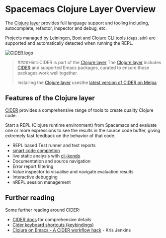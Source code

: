 # Spacemacs Clojure Layer Overview

The [Clojure layer](https://github.com/syl20bnr/spacemacs/tree/develop/layers/%2Blang/clojure) provides full language support and tooling including, autocomplete, refactor, inspector and debug, etc.

Projects managed by [Leiningen](https://leiningen.org), [Boot](http://boot-clj.com/) and [Clojure CLI tools](https://clojure.org/guides/deps_and_cli) (`deps.edn`) are supported and automatically detected when running the REPL.

[![CIDER logo](https://raw.github.com/clojure-emacs/cider/master/logo/cider-logo-w640.png)](https://docs.cider.mx/)

> ####Hint::CIDER is part of the [Clojure layer](https://github.com/syl20bnr/spacemacs/tree/develop/layers/%2Blang/clojure)
> The [Clojure layer](https://github.com/syl20bnr/spacemacs/tree/develop/layers/%2Blang/clojure) includes [CIDER](https://github.com/clojure-emacs/cider) and supported Emacs packages, curated to ensure those packages work well together.
>
> Installing the [Clojure layer](/install-spacemacs/manually-add-clojure-layer.md) usesthe [latest version of CIDER on Melpa](https://melpa.org/#/cider)


## Features of the Clojure layer

[CIDER](https://docs.cider.mx/cider/1.2/index.html#features) provides a comprehensive range of tools to create quality Clojure code.

Start a REPL (Clojure runtime environment) from Spacemacs and evaluate one or more expressions to see the results in the source code buffer, giving extremely fast feedback on the behavior of that code.

* REPL based Test runner and test reports
* [smart code completion](https://github.com/clojure-emacs/ac-cider)
* live static analysis with [clj-kondo](https://github.com/borkdude/clj-kondo)
* Documentation and source navigation
* Error report filtering
* Value inspector to visualise and navigate evaluation results
* Interactive debugging
* nREPL session management


## Further reading
Some further reading around CIDER:

* [CIDER docs](https://cider.readthedocs.io/en/latest/) for comprehensive details
* [Cider keyboard shortcuts (keybindings)](https://github.com/clojure-emacs/cider#keyboard-shortcuts)
* [Clojure on Emacs - A CIDER workflow hack](http://blog.jenkster.com/2013/12/a-cider-excursion.html) - Kris Jenkins
